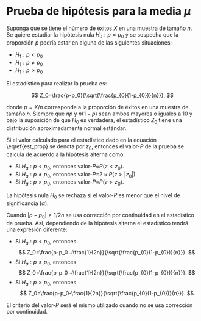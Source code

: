 # Prueba de hipótesis para la media $\mu$

Suponga que se tiene el número de éxitos $X$ en una muestra de tamaño $n$. Se quiere estudiar la hipótesis nula  $H_0: p = p_0$ y se sospecha que la proporción $p$ podría estar en alguna de las siguientes situaciones:

- $H_1: p < p_0$
- $H_1: p \neq p_0$
- $H_1: p > p_0$

El estadístico para realizar la prueba es:

$$
Z_0=\frac{p-p_0}{\sqrt{\frac{p_{0}(1-p_{0})}{n}}},
$$

donde $p=X/n$ corresponde a la proporción de éxitos en una muestra de tamaño $n$. Siempre que $np$ y $n(1-p)$ sean ambos mayores o iguales a 10 y bajo la suposición de que $H_0$ es verdadera, el estadístico $Z_0$ tiene una distribución aproximadamente normal estándar.

Si el valor calculado para el estadístico dado en la ecuación \eqref{est_prop} se denota por $z_0$, entonces el valor-$P$ de la prueba se calcula de acuerdo a la hipótesis alterna como:

- Si $H_a: p < p_0$, entonces valor-$P$=$P(z < z_0)$. 
- Si $H_a: p \neq p_0$, entonces valor-$P$=$2 \times P(z > \lvert z_0 \rvert)$.
- Si $H_a: p > p_0$, entonces valor-$P$=$P(z > z_0)$.

La hipótesis nula $H_0$ se rechaza si el valor-$P$ es menor que el nivel de significancia ($\alpha$).

Cuando $\left|p-p_{0}\right|>1/2n$ se usa corrección por continuidad en el estadístico de prueba. Así, dependiendo de la hipótesis alterna el estadístico tendrá una expresión diferente: 

- Si $H_a: p < p_0$, entonces
	$$
	Z_0=\frac{p-p_0 +\frac{1}{2n}}{\sqrt{\frac{p_{0}(1-p_{0})}{n}}}. 
	$$
- Si $H_a: p \neq p_0$, entonces
	$$
	Z_0=\frac{p-p_0 +\frac{1}{2n}}{\sqrt{\frac{p_{0}(1-p_{0})}{n}}}.
	$$
- Si $H_a: p > p_0$, entonces
	$$ Z_0=\frac{p-p_0-\frac{1}{2n}}{\sqrt{\frac{p_{0}(1-p_{0})}{n}}}. 
	$$

El criterio del valor-$P$ será el mismo utilizado cuando no se usa corrección por continuidad.
